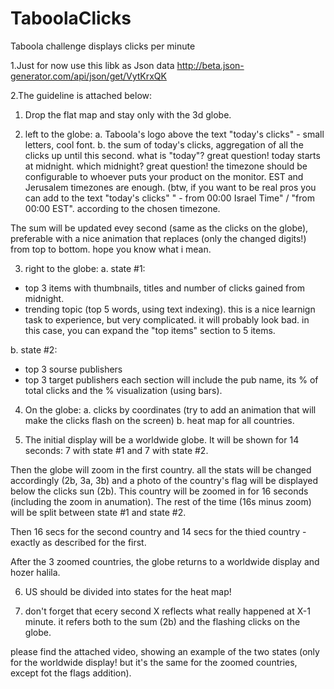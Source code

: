 # TaboolaClicks
Taboola challenge displays clicks per minute

1.Just for now use this libk as Json data
http://beta.json-generator.com/api/json/get/VytKrxQK

2.The guideline is attached below:

1) Drop the flat map and stay only with the 3d globe.

2) left to the globe:
a. Taboola's logo above the text "today's clicks" - small letters, cool font.
b. the sum of today's clicks, aggregation of all the clicks up until this second. what is "today"? great question! today starts at midnight. 
which midnight? great question! the timezone should be configurable to whoever puts your product on the monitor. EST and Jerusalem timezones are enough.
(btw, if you want to be real pros you can add to the text "today's clicks" " - from 00:00 Israel Time" / "from 00:00 EST". according to the chosen timezone.

The sum will be updated evey second (same as the clicks on the globe), preferable with a nice animation that replaces (only the changed digits!) from top to bottom. hope you know what i mean.

3) right to the globe:
a. state #1: 
  - top 3 items with thumbnails, titles and number of clicks gained from midnight.
  - trending topic (top 5 words, using text indexing). this is a nice learnign task to experience, but very complicated. it will probably look bad. in this case, you can expand the "top items" section to 5 items.

b. state #2: 
- top 3 sourse publishers
- top 3 target publishers
each section will include the pub name, its % of total clicks and the % visualization (using bars).

4) On the globe:
a. clicks by coordinates (try to add an animation that will make the clicks flash on the screen)
b. heat map for all countries.

5) The initial display will be a worldwide globe.
It will be shown for 14 seconds:
7 with state #1 and 7 with state #2.

Then the globe will zoom in the first country.
all the stats will be changed accordingly (2b, 3a, 3b) and a photo of the country's flag will be displayed below the clicks sun (2b).
This country will be zoomed in for 16 seconds (including the zoom in anumation). The rest of the time (16s minus zoom) will be split between state #1 and state #2.

Then 16 secs for the second country and 14 secs for the thied country - exactly as described for the first.

After the 3 zoomed countries, the globe returns to a worldwide display and hozer halila.

6) US should be divided into states for the heat map!

7) don't forget that ecery second X reflects what really happened at X-1 minute. it refers both to the sum (2b) and the flashing clicks on the globe.

please find the attached video, showing an example of the two states (only for the worldwide display! but it's the same for the zoomed countries, except fot the flags addition).
